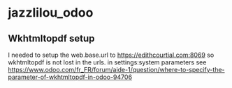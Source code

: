 # jazzlilou_odoo


## Wkhtmltopdf setup

I needed to setup the web.base.url to https://edithcourtial.com:8069
so wkhtmltopdf is not lost in the urls.
in settings:system parameters
see https://www.odoo.com/fr_FR/forum/aide-1/question/where-to-specify-the-parameter-of-wkhtmltopdf-in-odoo-94706